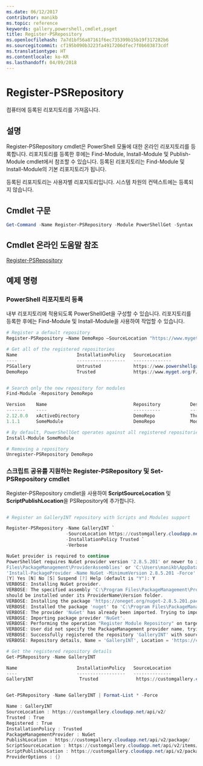 ```yaml
---
ms.date: 06/12/2017
contributor: manikb
ms.topic: reference
keywords: gallery,powershell,cmdlet,psget
title: Register-PSRepository
ms.openlocfilehash: 7a7d1bf56a87161f6ec735399b15b19f317282b6
ms.sourcegitcommit: cf195b090b3223fa4917206dfec7f0b603873cdf
ms.translationtype: HT
ms.contentlocale: ko-KR
ms.lasthandoff: 04/09/2018
---
```

# <a name="register-psrepository"></a>Register-PSRepository

컴퓨터에 등록된 리포지토리를 가져옵니다.

## <a name="description"></a>설명

Register-PSRepository cmdlet은 PowerShell 모듈에 대한 온라인 리포지토리를 등록합니다. 리포지토리를 등록한 후에는 Find-Module, Install-Module 및 Publish-Module cmdlet에서 참조할 수 있습니다. 등록된 리포지토리는 Find-Module 및 Install-Module의 기본 리포지토리가 됩니다.

등록된 리포지토리는 사용자별 리포지토리입니다. 시스템 차원의 컨텍스트에는 등록되지 않습니다.


## <a name="cmdlet-syntax"></a>Cmdlet 구문

```powershell
Get-Command -Name Register-PSRepository -Module PowerShellGet -Syntax
```
## <a name="cmdlet-online-help-reference"></a>Cmdlet 온라인 도움말 참조

[Register-PSRepository](http://go.microsoft.com/fwlink/?LinkID=517129)

## <a name="example-commands"></a>예제 명령

### <a name="register-a-powershell-repository"></a>PowerShell 리포지토리 등록
내부 리포지토리에 적용되도록 PowerShellGet을 구성할 수 있습니다.
리포지토리를 등록한 후에는 Find-Module 및 Install-Module을 사용하여 작업할 수 있습니다.

```powershell
# Register a default repository
Register-PSRepository –Name DemoRepo –SourceLocation "https://www.myget.org/F/powershellgetdemo/api/v2" –InstallationPolicy Trusted

# Get all of the registered repositories
Name                      InstallationPolicy   SourceLocation
----                      ------------------   --------------
PSGallery                 Untrusted            https://www.powershellgallery.com/api/v2/
DemoRepo                  Trusted              https://www.myget.org/F/powershellgetdemo/api/v2


# Search only the new repository for modules
Find-Module -Repository DemoRepo

Version    Name                                Repository           Description
-------    ----                                ----------           -----------
2.12.0.0   xActiveDirectory                    DemoRepo             The xActiveDirectory module is originally part of the Windows PowerShell Desired State Configuration (DSC) Resource Kit. This version has been modified for use in Azure. This module contains the xADD...
1.1.1      SomeModule                          DemoRepo             Module description.

# By default, PowerShellGet operates against all registered repositories when none is specified. In this example, the “SomeModule” module is installed from the DemoRepo.
Install-Module SomeModule

# Removing a repository
Unregister-PSRepository DemoRepo
```


### <a name="register-psrepository-and-set-psrepository-cmdlets-with-script-sharing-support"></a>스크립트 공유를 지원하는 Register-PSRepository 및 Set-PSRepository cmdlet

Register-PSRepository cmdlet을 사용하여 **ScriptSourceLocation** 및 **ScriptPublishLocation**을 PSRepository에 추가합니다.

```powershell

# Register an GalleryINT repository with Scripts and Modules support

Register-PSRepository -Name GalleryINT `
                      -SourceLocation https://customgallery.cloudapp.net `
                      -InstallationPolicy Trusted `
                      -Verbose

NuGet provider is required to continue
PowerShellGet requires NuGet provider version '2.8.5.201' or newer to interact with NuGet-based repositories. The NuGet provider must be available in 'C:\Program
Files\PackageManagement\ProviderAssemblies' or 'C:\Users\manikb\AppData\Local\PackageManagement\ProviderAssemblies'. You can also install the NuGet provider by running
'Install-PackageProvider -Name NuGet -MinimumVersion 2.8.5.201 -Force'. Do you want PowerShellGet to install and import the NuGet provider now?
[Y] Yes [N] No [S] Suspend [?] Help (default is "Y"): Y
VERBOSE: Installing NuGet provider.
VERBOSE: The specified assembly 'C:\Program Files\PackageManagement\ProviderAssemblies\nuget-anycpu.exe' is installed at top level directory. However it is recommended that the assemblies
should be installed under its ProviderName\Version folder.
VERBOSE: Installing the package 'https://oneget.org/nuget-2.8.5.201.package.swidtag'.
VERBOSE: Installed the package 'nuget' to 'C:\Program Files\PackageManagement\ProviderAssemblies\nuget\2.8.5.201\Microsoft.PackageManagement.NuGetProvider.dll'.
VERBOSE: The provider 'NuGet' has already been imported. Trying to import it again.
VERBOSE: Importing package provider 'NuGet'.
VERBOSE: Performing the operation "Register Module Repository" on target "Module Repository 'GalleryINT' (https://customgallery.cloudapp.net/) in provider 'PowerShellGet'".
VERBOSE: User did not specify the PackageManagement provider name, trying with the provider name 'NuGet'.
VERBOSE: Successfully registered the repository 'GalleryINT' with source location 'https://customgallery.cloudapp.net/api/v2/'.
VERBOSE: Repository details, Name = 'GalleryINT', Location = 'https://customgallery.cloudapp.net/api/v2/'; IsTrusted = 'True'; IsRegistered = 'True'.

# Get the registered repository details
Get-PSRepository -Name GalleryINT

Name                      InstallationPolicy   SourceLocation
----                      ------------------   --------------
GalleryINT                 Trusted              https://customgallery.cloudapp.net/api/v2/


Get-PSRepository -Name GalleryINT | Format-List * -Force

Name : GalleryINT
SourceLocation : https://customgallery.cloudapp.net/api/v2/
Trusted : True
Registered : True
InstallationPolicy : Trusted
PackageManagementProvider : NuGet
PublishLocation : https://customgallery.cloudapp.net/api/v2/package/
ScriptSourceLocation : https://customgallery.cloudapp.net/api/v2/items/psscript/
ScriptPublishLocation : https://customgallery.cloudapp.net/api/v2/package/
ProviderOptions : {}

```